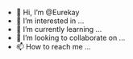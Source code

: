 - 👋 Hi, I’m @Eurekay
- 👀 I’m interested in ...
- 🌱 I’m currently learning ...
- 💞️ I’m looking to collaborate on ...
- 📫 How to reach me ...

<!---
Eurekay/Eurekay is a ✨ special ✨ repository because its `README.md` (this file) appears on your GitHub profile.
You can click the Preview link to take a look at your changes.
--->
